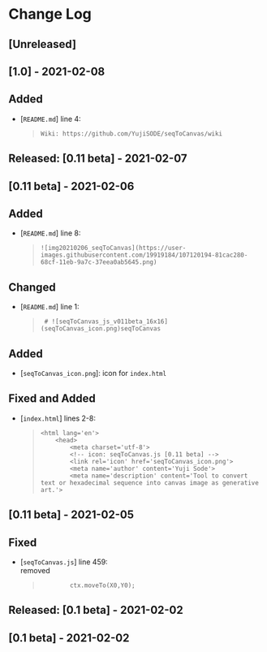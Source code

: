 # Change Log 
## [Unreleased]

## [1.0] - 2021-02-08
## Added
- [`README.md`] line 4:
  >`Wiki: https://github.com/YujiSODE/seqToCanvas/wiki  `

## Released: [0.11 beta] - 2021-02-07
## [0.11 beta] - 2021-02-06
## Added
- [`README.md`] line 8:
  >`![img20210206_seqToCanvas](https://user-images.githubusercontent.com/19919184/107120194-81cac280-68cf-11eb-9a7c-37eea0ab5645.png)`

## Changed
- [`README.md`] line 1:
  >` # ![seqToCanvas_js_v011beta_16x16](seqToCanvas_icon.png)seqToCanvas`

## Added
- [`seqToCanvas_icon.png`]: icon for `index.html`

## Fixed and Added
- [`index.html`] lines 2-8:  
  >`<html lang='en'>`  
  >`	<head>`  
  >`		<meta charset='utf-8'>`  
  >`		<!-- icon: seqToCanvas.js [0.11 beta] -->`  
  >`		<link rel='icon' href='seqToCanvas_icon.png'>`  
  >`		<meta name='author' content='Yuji Sode'>`  
  >`		<meta name='description' content='Tool to convert text or hexadecimal sequence into canvas image as generative art.'>`  

## [0.11 beta] - 2021-02-05
## Fixed
- [`seqToCanvas.js`] line 459:  
  removed  
  >` 		ctx.moveTo(X0,Y0);`

## Released: [0.1 beta] - 2021-02-02
## [0.1 beta] - 2021-02-02
